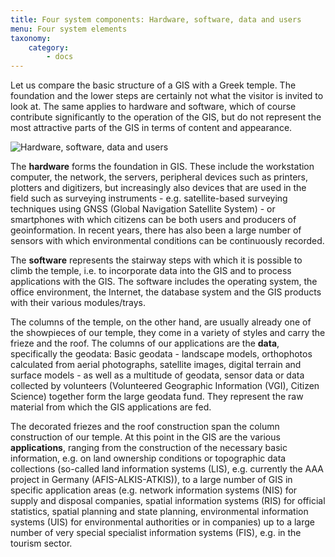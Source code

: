 ```yaml
---
title: Four system components: Hardware, software, data and users
menu: Four system elements
taxonomy:
    category:
        - docs
---
```

Let us compare the basic structure of a GIS with a Greek temple. The foundation and the lower steps are certainly not what the visitor is invited to look at. The same applies to hardware and software, which of course contribute significantly to the operation of the GIS, but do not represent the most attractive parts of the GIS in terms of content and appearance.

![Hardware, software, data and users](GIS7.png)

The **hardware** forms the foundation in GIS. These include the workstation computer, the network, the servers, peripheral devices such as printers, plotters and digitizers, but increasingly also devices that are used in the field such as surveying instruments - e.g. satellite-based surveying techniques using GNSS (Global Navigation Satellite System) - or smartphones with which citizens can be both users and producers of geoinformation. In recent years, there has also been a large number of sensors with which environmental conditions can be continuously recorded. 

The **software** represents the stairway steps with which it is possible to climb the temple, i.e. to incorporate data into the GIS and to process applications with the GIS. The software includes the operating system, the office environment, the Internet, the database system and the GIS products with their various modules/trays.

The columns of the temple, on the other hand, are usually already one of the showpieces of our temple, they come in a variety of styles and carry the frieze and the roof. The columns of our applications are the **data**, specifically the geodata: Basic geodata - landscape models, orthophotos calculated from aerial photographs, satellite images, digital terrain and surface models - as well as a multitude of geodata, sensor data or data collected by volunteers (Volunteered Geographic Information (VGI), Citizen Science) together form the large geodata fund. They represent the raw material from which the GIS applications are fed. 

The decorated friezes and the roof construction span the column construction of our temple. At this point in the GIS are the various **applications**, ranging from the construction of the necessary basic information, e.g. on land ownership conditions or topographic data collections (so-called land information systems (LIS), e.g. currently the AAA project in Germany (AFIS-ALKIS-ATKIS)), to a large number of GIS in specific application areas (e.g. network information systems (NIS) for supply and disposal companies, spatial information systems (RIS) for official statistics, spatial planning and state planning, environmental information systems (UIS) for environmental authorities or in companies) up to a large number of very special specialist information systems (FIS), e.g. in the tourism sector.
